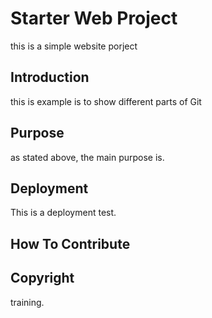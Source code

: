 # Starter Web Project
this is a simple website porject 

## Introduction
this is example is to show different parts of Git 

## Purpose
as stated above, the main purpose is. 
## Deployment

This is a deployment test. 

## How To Contribute

## Copyright
training.